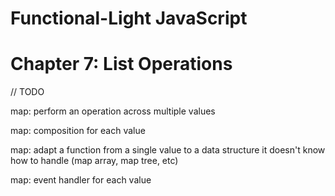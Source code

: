 # Functional-Light JavaScript
# Chapter 7: List Operations

// TODO

map: perform an operation across multiple values

map: composition for each value

map: adapt a function from a single value to a data structure it doesn't know how to handle (map array, map tree, etc)

map: event handler for each value
